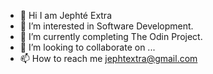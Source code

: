 - 👋 Hi I am Jephté Extra
- 👀 I’m interested in Software Development.
- 🌱 I’m currently completing The Odin Project.
- 💞️ I’m looking to collaborate on ...
- 📫 How to reach me jephtextra@gmail.com

<!---
I am passionate about Computer Programming and Mathematics. I like teaching.
Coding and solving mathematical problems give me a sense of accomplishment and 
make me feel that I am innovating and creating something new. My career path so
far has combined both of my interests (programming and teaching) and it has been
a rewarding experience. I hope to do more for my community by implementing
software that will serve as a great resource repository for educational purposes
and make it available to everyone in Haiti.
--->
